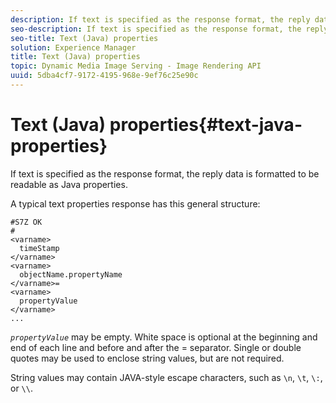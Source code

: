 ```yaml
---
description: If text is specified as the response format, the reply data is formatted to be readable as Java properties.
seo-description: If text is specified as the response format, the reply data is formatted to be readable as Java properties.
seo-title: Text (Java) properties
solution: Experience Manager
title: Text (Java) properties
topic: Dynamic Media Image Serving - Image Rendering API
uuid: 5dba4cf7-9172-4195-968e-9ef76c25e90c
---
```


# Text (Java) properties{#text-java-properties}

If text is specified as the response format, the reply data is formatted to be readable as Java properties.

A typical text properties response has this general structure:

```
#S7Z OK
#
<varname>
  timeStamp
</varname>
<varname>
  objectName.propertyName
</varname>=
<varname>
  propertyValue
</varname>
...
```

*`propertyValue`* may be empty. White space is optional at the beginning and end of each line and before and after the = separator. Single or double quotes may be used to enclose string values, but are not required.

String values may contain JAVA-style escape characters, such as `\n`, `\t`, `\:`, or `\\`. 
